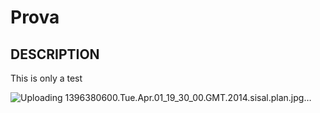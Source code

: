 # Prova


## DESCRIPTION

This is only a test

![Uploading 1396380600.Tue.Apr.01_19_30_00.GMT.2014.sisal.plan.jpg…]()

